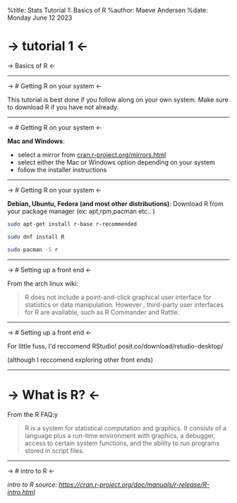 %title: Stats Tutorial 1: Basics of R
%author: Maeve Andersen
%date: Monday June 12 2023

-> tutorial 1 <-
================

-> Basics of R <-

-------------------------------------------------

-> # Getting R on your system <-

This tutorial is best done if you follow along on
your own system. Make sure to download R if you have
not already.


-------------------------------------------------

-> # Getting R on your system <-

**Mac and Windows**:
- select a mirror from [cran.r-project.org/mirrors.html](https://cran.r-project.org/mirrors.html)
- select either the Mac or Windows option depending on your system
- follow the installer instructions



-------------------------------------------------

-> # Getting R on your system <-

**Debian, Ubuntu, Fedora (and most other distributions)**:
Download R from your package manager (ex: apt,rpm,pacman etc.. )

``` bash
sudo apt-get install r-base r-recommended
```
``` bash
sudo dnf install R
```

``` bash
sudo pacman -S r
```
-------------------------------------------------

-> # Setting up a front end <-

From the arch linux wiki:
> R does not include a point-and-click graphical user 
interface for statistics or data manipulation. However
, third-party user interfaces for R are available, 
such as R Commander and Rattle.

-------------------------------------------------

-> # Setting up a front end <-

For little fuss, I'd reccomend RStudio!
posit.co/download/rstudio-desktop/

(although I reccomend exploring other front ends)


-------------------------------------------------

# ->  What is R? <-

From the R FAQ:y
> R is a system for statistical computation and graphics. 
It consists of a language plus a run-time environment 
with graphics, a debugger, access to certain system functions,
 and the ability to run programs stored in script files.


-------------------------------------------------

-> # intro to R <-

*intro to R source: https://cran.r-project.org/doc/manuals/r-release/R-intro.html*
